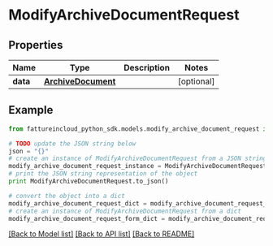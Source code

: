 # ModifyArchiveDocumentRequest



## Properties

Name | Type | Description | Notes
------------ | ------------- | ------------- | -------------
**data** | [**ArchiveDocument**](ArchiveDocument.md) |  | [optional] 

## Example

```python
from fattureincloud_python_sdk.models.modify_archive_document_request import ModifyArchiveDocumentRequest

# TODO update the JSON string below
json = "{}"
# create an instance of ModifyArchiveDocumentRequest from a JSON string
modify_archive_document_request_instance = ModifyArchiveDocumentRequest.from_json(json)
# print the JSON string representation of the object
print ModifyArchiveDocumentRequest.to_json()

# convert the object into a dict
modify_archive_document_request_dict = modify_archive_document_request_instance.to_dict()
# create an instance of ModifyArchiveDocumentRequest from a dict
modify_archive_document_request_form_dict = modify_archive_document_request.from_dict(modify_archive_document_request_dict)
```
[[Back to Model list]](../README.md#documentation-for-models) [[Back to API list]](../README.md#documentation-for-api-endpoints) [[Back to README]](../README.md)



